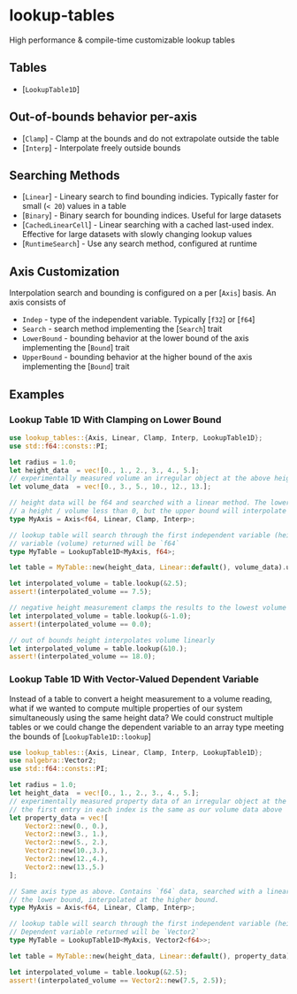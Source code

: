 # lookup-tables

High performance & compile-time customizable lookup tables


## Tables

* [`LookupTable1D`]

## Out-of-bounds behavior per-axis

* [`Clamp`] - Clamp at the bounds and do not extrapolate outside the table
* [`Interp`] - Interpolate freely outside bounds

## Searching Methods

* [`Linear`] - Lineary search to find bounding indicies. Typically faster for small (`< 20`) values in a table
* [`Binary`] - Binary search for bounding indices. Useful for large datasets
* [`CachedLinearCell`] - Linear searching with a cached last-used index. Effective for large datasets with slowly changing lookup values
* [`RuntimeSearch`] - Use any search method, configured at runtime

## Axis Customization

Interpolation search and bounding is configured on a per [`Axis`] basis. An axis consists of

* `Indep` - type of the independent variable. Typically [`f32`] or [`f64`]
* `Search` - search method implementing the [`Search`] trait
* `LowerBound` - bounding behavior at the lower bound of the axis implementing the [`Bound`] trait
* `UpperBound` - bounding behavior at the higher bound of the axis implementing the [`Bound`] trait


## Examples

### Lookup Table 1D With Clamping on Lower Bound

```rust
use lookup_tables::{Axis, Linear, Clamp, Interp, LookupTable1D};
use std::f64::consts::PI;

let radius = 1.0;
let height_data  = vec![0., 1., 2., 3., 4., 5.];
// experimentally measured volume an irregular object at the above heights
let volume_data  = vec![0., 3., 5., 10., 12., 13.];

// height data will be f64 and searched with a linear method. The lower bound will be clamped as we cannot have
// a height / volume less than 0, but the upper bound will interpolate unbounded
type MyAxis = Axis<f64, Linear, Clamp, Interp>;

// lookup table will search through the first independent variable (height) with parameters from `MyAxis`. Dependent
// variable (volume) returned will be `f64`
type MyTable = LookupTable1D<MyAxis, f64>;

let table = MyTable::new(height_data, Linear::default(), volume_data).unwrap();

let interpolated_volume = table.lookup(&2.5);
assert!(interpolated_volume == 7.5);

// negative height measurement clamps the results to the lowest volume
let interpolated_volume = table.lookup(&-1.0);
assert!(interpolated_volume == 0.0);

// out of bounds height interpolates volume linearly
let interpolated_volume = table.lookup(&10.);
assert!(interpolated_volume == 18.0);
```

### Lookup Table 1D With Vector-Valued Dependent Variable

Instead of a table to convert a height measurement to a volume reading, what if we wanted to compute multiple
properties of our system simultaneously using the same height data? We could construct multiple tables or 
we could change the dependent variable to an array type meeting the bounds of [`LookupTable1D::lookup`]

```rust
use lookup_tables::{Axis, Linear, Clamp, Interp, LookupTable1D};
use nalgebra::Vector2;
use std::f64::consts::PI;

let radius = 1.0;
let height_data  = vec![0., 1., 2., 3., 4., 5.];
// experimentally measured property data of an irregular object at the above heights.
// the first entry in each index is the same as our volume data above
let property_data = vec![
    Vector2::new(0., 0.), 
    Vector2::new(3., 1.),
    Vector2::new(5., 2.), 
    Vector2::new(10.,3.),
    Vector2::new(12.,4.),
    Vector2::new(13.,5.)
];

// Same axis type as above. Contains `f64` data, searched with a linear method, clamped at
// the lower bound, interpolated at the higher bound.
type MyAxis = Axis<f64, Linear, Clamp, Interp>;

// lookup table will search through the first independent variable (height) with parameters from `MyAxis`. 
// Dependent variable returned will be `Vector2`
type MyTable = LookupTable1D<MyAxis, Vector2<f64>>;

let table = MyTable::new(height_data, Linear::default(), property_data).unwrap();

let interpolated_volume = table.lookup(&2.5);
assert!(interpolated_volume == Vector2::new(7.5, 2.5));
```
